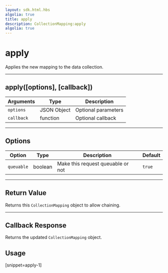 ```yaml
---
layout: sdk.html.hbs
algolia: true
title: apply
description: CollectionMapping:apply
algolia: true
---
```

  

# apply
Applies the new mapping to the data collection.

---

## apply([options], [callback])

| Arguments | Type | Description |
|---------------|---------|----------------------------------------|
| ``options`` | JSON Object | Optional parameters |
| ``callback`` | function | Optional callback |

---

## Options

| Option | Type | Description | Default |
|---------------|---------|----------------------------------------|---------|
| ``queuable`` | boolean | Make this request queuable or not  | ``true`` |

---

## Return Value

Returns this `CollectionMapping` object to allow chaining.

---

## Callback Response

Returns the updated `CollectionMapping` object.

## Usage

[snippet=apply-1]
